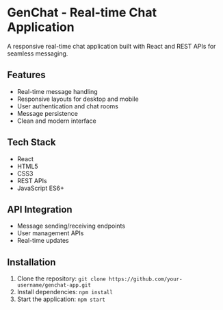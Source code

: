 # GenChat - Real-time Chat Application

A responsive real-time chat application built with React and REST APIs for seamless messaging.

## Features
- Real-time message handling
- Responsive layouts for desktop and mobile
- User authentication and chat rooms
- Message persistence
- Clean and modern interface

## Tech Stack
- React
- HTML5
- CSS3
- REST APIs
- JavaScript ES6+

## API Integration
- Message sending/receiving endpoints
- User management APIs
- Real-time updates

## Installation
1. Clone the repository: `git clone https://github.com/your-username/genchat-app.git`
2. Install dependencies: `npm install`
3. Start the application: `npm start`
